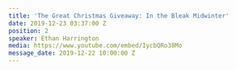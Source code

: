 ```yaml
---
title: 'The Great Christmas Giveaway: In the Bleak Midwinter'
date: 2019-12-23 03:37:00 Z
position: 2
speaker: Ethan Harrington
media: https://www.youtube.com/embed/IycbQRo38Mo
message_date: 2019-12-22 10:00:00 Z
---
```


